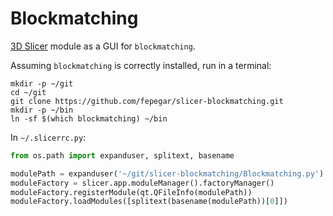 # Blockmatching
[3D Slicer](https://www.slicer.org/) module as a GUI for `blockmatching`.

Assuming `blockmatching` is correctly installed, run in a terminal:
```shell
mkdir -p ~/git
cd ~/git
git clone https://github.com/fepegar/slicer-blockmatching.git
mkdir -p ~/bin
ln -sf $(which blockmatching) ~/bin
```


In `~/.slicerrc.py`:

```python
from os.path import expanduser, splitext, basename

modulePath = expanduser('~/git/slicer-blockmatching/Blockmatching.py')
moduleFactory = slicer.app.moduleManager().factoryManager()
moduleFactory.registerModule(qt.QFileInfo(modulePath))
moduleFactory.loadModules([splitext(basename(modulePath))[0]])
```

